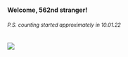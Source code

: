 #### Welcome, 562nd stranger!

###### <sup>P.S. counting started approximately in 10.01.22</sup>

<img src="https://kraftwerk28.pp.ua/vcnt.png"></img>
